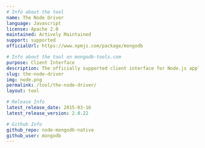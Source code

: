 ```yaml
---
# Info about the tool
name: The Node Driver
language: Javascript
license: Apache 2.0
maintained: Actively Maintained
support: supported
officialUrl: https://www.npmjs.com/package/mongodb

# Info about the tool on mongodb-tools.com
purpose: Client Interface
description: The officially supported client interface for Node.js applications.
slug: the-node-driver
img: node.png
permalink: /tool/the-node-driver/
layout: tool

# Release Info
latest_release_date: 2015-03-16
latest_release_version: 2.0.22

# Github Info
github_repo: node-mongodb-native
github_user: mongodb
---
```


